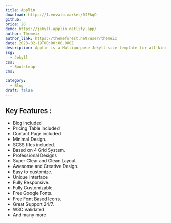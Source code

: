 ```yaml
---
title: Applin
download: https://1.envato.market/0JEkqO
github:
price: 28
demo: https://jekyll-applin.netlify.app/
author: Themeix
author_link: https://themeforest.net/user/themeix
date: 2023-02-19T00:00:00.000Z
description: Applin is a Multipurpose Jekyll site template for all kinds of landing page and modern blog.
ssg:
  - Jekyll
css:
  - Bootstrap
cms:

category:
  - Blog
draft: false
---
```


## Key Features :

- Blog included
- Pricing Table included
- Contact Page included
- Minimal Design.
- SCSS files included.
- Based on 4 Grid System.
- Professional Designs
- Super Clear and Clean Layout.
- Awesome and Creative Design.
- Easy to customize.
- Unique interface
- Fully Responsive.
- Fully Customizable.
- Free Google Fonts.
- Free Font Based Icons.
- Great Support 24/7.
- W3C Validated
- And many more
